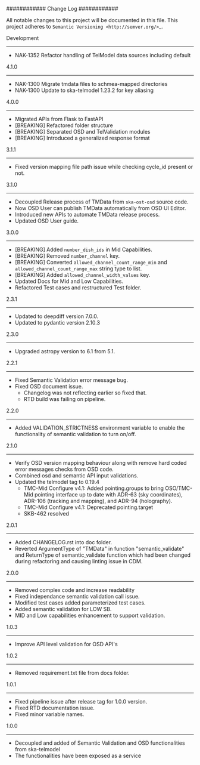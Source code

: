 ############
Change Log
############

All notable changes to this project will be documented in this file.
This project adheres to `Semantic Versioning <http://semver.org/>`_.

Development
***********
* NAK-1352 Refactor handling of TelModel data sources including default

4.1.0
*****
* NAK-1300 Migrate tmdata files to schmea-mapped directories
* NAK-1300 Update to ska-telmodel 1.23.2 for key aliasing

4.0.0
**********
* Migrated APIs from Flask to FastAPI
* [BREAKING] Refactored folder structure
* [BREAKING] Separated OSD and TelValidation modules
* [BREAKING] Introduced a generalized response format

3.1.1
**********
* Fixed version mapping file path issue while checking cycle_id present or not.

3.1.0
**********
* Decoupled Release process of TMData from `ska-ost-osd` source code.
* Now OSD User can publish TMData automatically from OSD UI Editor.
* Introduced new APIs to automate TMData release process. 
* Updated OSD User guide.

3.0.0
**********
* [BREAKING] Added `number_dish_ids` in Mid Capabilities.
* [BREAKING] Removed `number_channel` key.
* [BREAKING] Converted `allowed_channel_count_range_min` and `allowed_channel_count_range_max` string type to list.
* [BREAKING] Added `allowed_channel_width_values` key.
* Updated Docs for Mid and Low Capabilities.
* Refactored Test cases and restructured Test folder.

2.3.1
**********
* Updated to deepdiff version 7.0.0.
* Updated to pydantic version 2.10.3

2.3.0
********
* Upgraded astropy version to 6.1 from 5.1.

2.2.1
********
* Fixed Semantic Validation error message bug.
* Fixed OSD document issue.
  - Changelog was not reflecting earlier so fixed that.
  - RTD build was failing on pipeline.

2.2.0
*******
* Added VALIDATION_STRICTNESS environment variable to enable the functionality of semantic validation to turn on/off.

2.1.0
**************
* Verify OSD version mapping behaviour along with remove hard coded error messages checks from OSD code.
* Combined osd and semantic API input validations.
* Updated the telmodel tag to 0.19.4
  - TMC-Mid Configure v4.1: Added pointing.groups to bring OSO/TMC-Mid pointing interface up to date with ADR-63 (sky coordinates), ADR-106 (tracking and mapping), and ADR-94 (holography).
  - TMC-Mid Configure v4.1: Deprecated pointing.target
  - SKB-462 resolved

2.0.1
*****
* Added CHANGELOG.rst into doc folder.
* Reverted ArgumentType of "TMData" in function "semantic_validate" and ReturnType of semantic_validate function 
  which had been changed during refactoring and causing linting issue in CDM.

2.0.0
*****
* Removed complex code and increase readability
* Fixed independance semantic validation call issue.
* Modified test cases added parameterized test cases.
* Added semantic validation for LOW SB.
* MID and Low capabilities enhancement to support validation.

1.0.3
******
* Improve API level validation for OSD API's

1.0.2
******
* Removed requirement.txt file from docs folder.

1.0.1
******
* Fixed pipeline issue after release tag for 1.0.0 version.
* Fixed RTD documentation issue.
* Fixed minor variable names.


1.0.0
******

* Decoupled and added of Semantic Validation and OSD functionalities from ska-telmodel
* The functionalities have been exposed as a service
